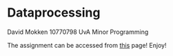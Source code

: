 # Dataprocessing 

David Mokken
10770798
UvA Minor Programming

The assignment can be accessed from [this](https://github.com/davidmokken/dataprocessing/index.html) page! Enjoy!
